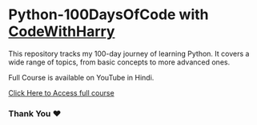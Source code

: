# Python-100DaysOfCode with [CodeWithHarry](https://github.com/CodeWithHarry)

This repository tracks my 100-day journey of learning Python. It covers a wide range of topics, from basic concepts to more advanced ones.

Full Course is available on YouTube in Hindi.

[Click Here to Access full course](https://youtube.com/playlist?list=PLu0W_9lII9agwh1XjRt242xIpHhPT2llg)

### Thank You ❤

